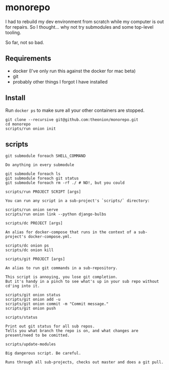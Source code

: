 # monorepo

I had to rebuild my dev environment from scratch while my computer is out for
repairs. So I thought... why not try submodules and some top-level tooling.

So far, not so bad.

## Requirements

* docker (I've only run this against the docker for mac beta)
* git
* probably other things I forgot I have installed

## Install

Run `docker ps` to make sure all your other containers are stopped.

```
git clone --recursive git@github.com:theonion/monorepo.git
cd monorepo
scripts/run onion init
```

## scripts

```
git submodule foreach SHELL_COMMAND

Do anything in every submodule

git submodule foreach ls
git submodule foreach git status
git submodule foreach rm -rf ./ # NO!, but you could
```

```
scripts/run PROJECT SCRIPT [args]

You can run any script in a sub-project's `scripts/` directory:

scripts/run onion serve
scripts/run onion link --python django-bulbs
```

```
scripts/dc PROJECT [args]

An alias for docker-compose that runs in the context of a sub-project's docker-compose.yml.

scripts/dc onion ps
scripts/dc onion kill
```

```
scripts/git PROJECT [args]

An alias to run git commands in a sub-repository.

This script is annoying, you lose git completion.
But it's handy in a pinch to see what's up in your sub repo without cd'ing into it.

scripts/git onion status
scripts/git onion add -u
scripts/git onion commit -m "Commit message."
scripts/git onion push
```

```
scripts/status

Print out git status for all sub repos.
Tells you what branch the repo is on, and what changes are present/need to be comitted.
```

```
scripts/update-modules

Big dangerous script. Be careful.

Runs through all sub-projects, checks out master and does a git pull.
```
